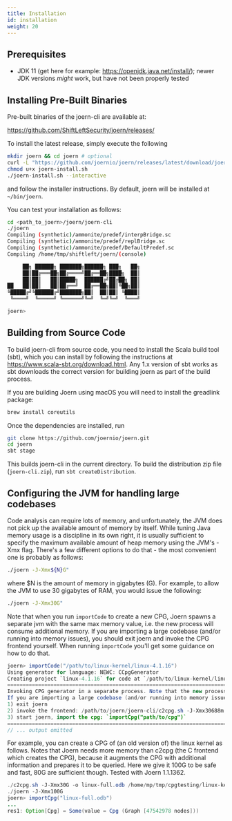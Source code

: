 ```yaml
---
title: Installation
id: installation
weight: 20
---
```


## Prerequisites

* JDK 11 (get here for example: https://openjdk.java.net/install/); newer JDK versions _might_ work, but have not been properly tested

## Installing Pre-Built Binaries

Pre-built binaries of the joern-cli are available at:

https://github.com/ShiftLeftSecurity/joern/releases/

To install the latest release, simply execute the following

```bash
mkdir joern && cd joern # optional
curl -L "https://github.com/joernio/joern/releases/latest/download/joern-install.sh" -o joern-install.sh
chmod u+x joern-install.sh
./joern-install.sh --interactive
```

and follow the installer instructions.
By default, joern will be installed at `~/bin/joern`.

You can test your installation as follows:

```bash
cd <path_to_joern>/joern/joern-cli
./joern
Compiling (synthetic)/ammonite/predef/interpBridge.sc
Compiling (synthetic)/ammonite/predef/replBridge.sc
Compiling (synthetic)/ammonite/predef/DefaultPredef.sc
Compiling /home/tmp/shiftleft/joern/(console)

     ██╗ ██████╗ ███████╗██████╗ ███╗   ██╗
     ██║██╔═══██╗██╔════╝██╔══██╗████╗  ██║
     ██║██║   ██║█████╗  ██████╔╝██╔██╗ ██║
██   ██║██║   ██║██╔══╝  ██╔══██╗██║╚██╗██║
╚█████╔╝╚██████╔╝███████╗██║  ██║██║ ╚████║
 ╚════╝  ╚═════╝ ╚══════╝╚═╝  ╚═╝╚═╝  ╚═══╝

joern>
```

## Building from Source Code

To build joern-cli from source code, you need to
install the Scala build tool (sbt), which you can install by following
the instructions at https://www.scala-sbt.org/download.html. Any 1.x
version of sbt works as sbt downloads the correct version for building
joern as part of the build process.

If you are building Joern using macOS you will need to install the
greadlink package:

```bash
brew install coreutils
```

Once the dependencies are installed, run

```bash
git clone https://github.com/joernio/joern.git
cd joern
sbt stage
```

This builds joern-cli in the current directory. To
build the  distribution zip file (`joern-cli.zip`), run `sbt createDistribution`.

## Configuring the JVM for handling large codebases

Code analysis can require lots of memory, and unfortunately, the JVM does not pick up the available amount of memory by itself. While tuning Java memory usage is a discipline in its own right, it is usually sufficient to specify the maximum available amount of heap memory using the JVM's -Xmx flag. There's a few different options to do that - the most convenient one is probably as follows:

```bash
./joern -J-Xmx${N}G"
```

where $N is the amount of memory in gigabytes (G). For example, to allow the JVM to use 30 gigabytes of RAM, you would issue the following:

```bash
./joern -J-Xmx30G"
```

Note that when you run `importCode` to create a new CPG, Joern spawns a separate jvm with the same max memory value, i.e. the new process will consume additional memory. If you are importing a large codebase (and/or running into memory issues), you should exit joern and invoke the CPG frontend yourself. When running `importCode` you'll get some guidance on how to do that.

```java
joern> importCode("/path/to/linux-kernel/linux-4.1.16")
Using generator for language: NEWC: CCpgGenerator
Creating project `linux-4.1.16` for code at `/path/to/linux-kernel/linux-4.1.16`
=======================================================================================================
Invoking CPG generator in a separate process. Note that the new process will consume additional memory.
If you are importing a large codebase (and/or running into memory issues), please try the following:
1) exit joern
2) invoke the frontend: /path/to/joern/joern-cli/c2cpg.sh -J-Xmx30688m /path/to/linux-kernel/linux-4.1.16 --output /path/to/joern/workspace/linux-4.1.16/cpg.bin.zip
3) start joern, import the cpg: `importCpg("path/to/cpg")`
=======================================================================================================
// ... output omitted
```

For example, you can create a CPG of (an old version of) the linux kernel as follows. Notes that Joern needs more memory than c2cpg (the C frontend which creates the CPG), because it augments the CPG with additional information and prepares it to be queried. Here we give it 100G to be safe and fast, 80G are sufficient though. Tested with Joern 1.1.1362. 

```java
./c2cpg.sh -J-Xmx30G -o linux-full.odb /home/mp/tmp/cpgtesting/linux-kernel/linux-4.1.16
./joern -J-Xmx100G
joern> importCpg("linux-full.odb")
...
res1: Option[Cpg] = Some(value = Cpg (Graph [47542978 nodes]))
```
